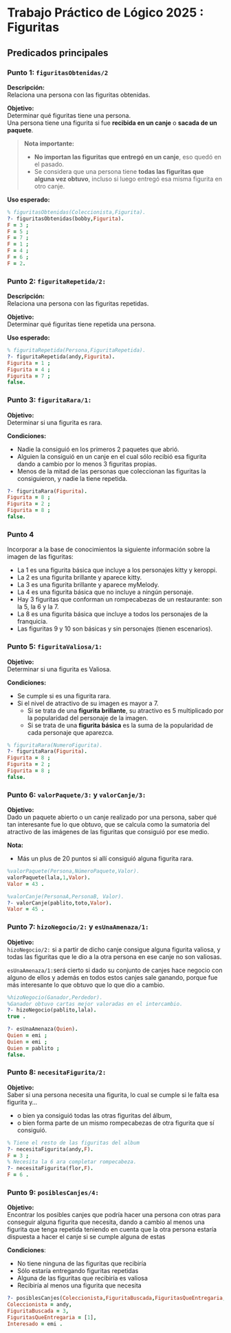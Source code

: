 # Trabajo Práctico de Lógico 2025 : Figuritas

## Predicados principales

### Punto 1: `figuritasObtenidas/2`

**Descripción:**  
Relaciona una persona con las figuritas obtenidas.

**Objetivo:**  
Determinar qué figuritas tiene una persona.  
Una persona tiene una figurita si fue **recibida en un canje** o **sacada de un paquete**.

> **Nota importante:**  
> - **No importan las figuritas que entregó en un canje**, eso quedó en el pasado.  
> - Se considera que una persona tiene **todas las figuritas que alguna vez obtuvo**, incluso si luego entregó esa misma figurita en otro canje.

**Uso esperado:**

```prolog
% figuritasObtenidas(Coleccionista,Figurita).
?- figuritasObtenidas(bobby,Figurita).
F = 3 ;
F = 5 ;
F = 7 ;
F = 1 ;
F = 4 ;
F = 6 ;
F = 2.
```
### Punto 2: `figuritaRepetida/2:`
**Descripción:**  
Relaciona una persona con las figuritas repetidas.

**Objetivo:**  
Determinar qué figuritas tiene repetida una persona.  

**Uso esperado:**

```prolog
% figuritaRepetida(Persona,FiguritaRepetida).
?- figuritaRepetida(andy,Figurita).
Figurita = 1 ;
Figurita = 4 ;
Figurita = 7 ;
false.
``` 
### Punto 3: `figuritaRara/1:`
**Objetivo:**  
Determinar si una figurita es rara.

**Condiciones:**
- Nadie la consiguió en los primeros 2 paquetes que abrió.
- Alguien la consiguió en un canje en el cual sólo recibió esa figurita dando a cambio por lo menos 3 figuritas propias.
- Menos de la mitad de las personas que coleccionan las figuritas la consiguieron, y nadie la tiene repetida.
```prolog
?- figuritaRara(Figurita).
Figurita = 8 ;
Figurita = 2 ;
Figurita = 8 ;
false.
``` 

### Punto 4
Incorporar a la base de conocimientos la siguiente información sobre la imagen de las figuritas:

- La 1 es una figurita básica que incluye a los personajes kitty y keroppi.
- La 2 es una figurita brillante y aparece kitty. 
- La 3 es una figurita brillante y aparece myMelody.
- La 4 es una figurita básica que no incluye a ningún personaje.
- Hay 3 figuritas que conforman un rompecabezas de un restaurante: son la 5, la 6 y la 7.
- La 8 es una figurita básica que incluye a todos los personajes de la franquicia.
- Las figuritas 9 y 10 son básicas y sin personajes (tienen escenarios).

### Punto 5: `figuritaValiosa/1:`
**Objetivo:**  
Determinar si una figurita es Valiosa.

**Condiciones:**
- Se cumple si es una figurita rara.
- Si el nivel de atractivo de su imagen es mayor a 7.
    - Si se trata de una **figurita brillante**, su atractivo es 5 multiplicado por la popularidad del personaje de la imagen.
    - Si se trata de una **figurita básica** es la suma de la popularidad de cada personaje que aparezca.
```prolog
% figuritaRara(NumeroFigurita).
?- figuritaRara(Figurita).
Figurita = 8 ;
Figurita = 2 ;
Figurita = 8 ;
false.
``` 
### Punto 6: `valorPaquete/3:` y `valorCanje/3:`
**Objetivo:**  
Dado un paquete abierto o un canje realizado por una persona, saber qué tan interesante fue lo que obtuvo, que se calcula como la sumatoria del atractivo de las imágenes de las figuritas que consiguió por ese medio.

**Nota:**
- Más un plus de 20 puntos si allí consiguió alguna figurita rara. 
```prolog
%valorPaquete(Persona,NúmeroPaquete,Valor).
valorPaquete(lala,1,Valor).
Valor = 43 .
``` 
```prolog
%valorCanje(PersonaA,PersonaB, Valor).
?- valorCanje(pablito,toto,Valor).
Valor = 45 .
``` 
### Punto 7: `hizoNegocio/2:` y `esUnaAmenaza/1:`
**Objetivo:**  
`hizoNegocio/2:` si a partir de dicho canje consigue alguna figurita valiosa, y todas las figuritas que le dio a la otra persona en ese canje no son valiosas.

`esUnaAmenaza/1:`será cierto si dado su conjunto de canjes hace negocio con alguno de ellos y además en todos estos canjes sale ganando, porque fue más interesante lo que obtuvo que lo que dio a cambio.


```prolog
%hizoNegocio(Ganador,Perdedor). 
%Ganador obtuvo cartas mejor valoradas en el intercambio.
?- hizoNegocio(pablito,lala).
true .

?- esUnaAmenaza(Quien).
Quien = emi ;
Quien = emi ;
Quien = pablito ;
false.
``` 
### Punto 8: `necesitaFigurita/2:`
**Objetivo:**  
Saber si una persona necesita una figurita, lo cual se cumple si le falta esa figurita y…
- o bien ya consiguió todas las otras figuritas del álbum,
- o bien forma parte de un mismo rompecabezas de otra figurita que sí consiguió.



```prolog
% Tiene el resto de las figuritas del album
?- necesitaFigurita(andy,F).
F = 3 ;
% Necesita la 6 ara completar rompecabeza.
?- necesitaFigurita(flor,F).
F = 6 .
``` 
### Punto 9: `posiblesCanjes/4:`
**Objetivo:**  
Encontrar los posibles canjes que podría hacer una persona con otras para conseguir alguna figurita que necesita, dando a cambio al menos una figurita que tenga repetida teniendo en cuenta que la otra persona estaría dispuesta a hacer el canje si se cumple alguna de estas 

**Condiciones**:
- No tiene ninguna de las figuritas que recibiría
- Sólo estaría entregando figuritas repetidas
- Alguna de las figuritas que recibiría es valiosa
- Recibiría al menos una figurita que necesita

```prolog
?- posiblesCanjes(Coleccionista,FiguritaBuscada,FiguritasQueEntregaria,Interesado).
Coleccionista = andy,
FiguritaBuscada = 3,
FiguritasQueEntregaria = [1],
Interesado = emi .

``` 

